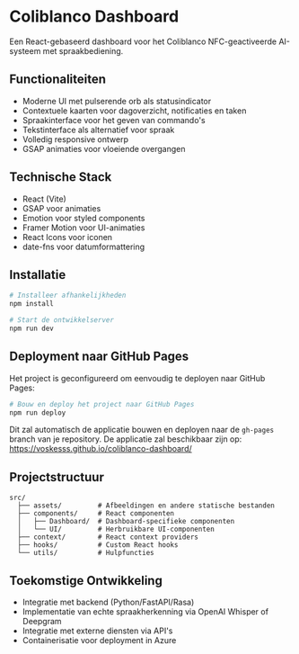 # Coliblanco Dashboard

Een React-gebaseerd dashboard voor het Coliblanco NFC-geactiveerde AI-systeem met spraakbediening.

## Functionaliteiten

- Moderne UI met pulserende orb als statusindicator
- Contextuele kaarten voor dagoverzicht, notificaties en taken
- Spraakinterface voor het geven van commando's
- Tekstinterface als alternatief voor spraak
- Volledig responsive ontwerp
- GSAP animaties voor vloeiende overgangen

## Technische Stack

- React (Vite)
- GSAP voor animaties
- Emotion voor styled components
- Framer Motion voor UI-animaties
- React Icons voor iconen
- date-fns voor datumformattering

## Installatie

```bash
# Installeer afhankelijkheden
npm install

# Start de ontwikkelserver
npm run dev
```

## Deployment naar GitHub Pages

Het project is geconfigureerd om eenvoudig te deployen naar GitHub Pages:

```bash
# Bouw en deploy het project naar GitHub Pages
npm run deploy
```

Dit zal automatisch de applicatie bouwen en deployen naar de `gh-pages` branch van je repository. De applicatie zal beschikbaar zijn op: https://voskesss.github.io/coliblanco-dashboard/

## Projectstructuur

```
src/
  ├── assets/         # Afbeeldingen en andere statische bestanden
  ├── components/     # React componenten
  │   ├── Dashboard/  # Dashboard-specifieke componenten
  │   └── UI/         # Herbruikbare UI-componenten
  ├── context/        # React context providers
  ├── hooks/          # Custom React hooks
  └── utils/          # Hulpfuncties
```

## Toekomstige Ontwikkeling

- Integratie met backend (Python/FastAPI/Rasa)
- Implementatie van echte spraakherkenning via OpenAI Whisper of Deepgram
- Integratie met externe diensten via API's
- Containerisatie voor deployment in Azure
